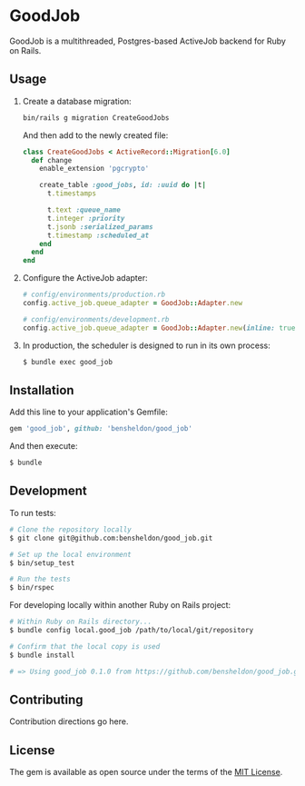 # GoodJob

GoodJob is a multithreaded, Postgres-based ActiveJob backend for Ruby on Rails.

## Usage

1. Create a database migration:
    ```bash
    bin/rails g migration CreateGoodJobs
    ```

    And then add to the newly created file:

    ```ruby
    class CreateGoodJobs < ActiveRecord::Migration[6.0]
      def change
        enable_extension 'pgcrypto'

        create_table :good_jobs, id: :uuid do |t|
          t.timestamps

          t.text :queue_name
          t.integer :priority
          t.jsonb :serialized_params
          t.timestamp :scheduled_at
        end
      end
    end
    ```
1. Configure the ActiveJob adapter:
    ```ruby
    # config/environments/production.rb
    config.active_job.queue_adapter = GoodJob::Adapter.new

    # config/environments/development.rb
    config.active_job.queue_adapter = GoodJob::Adapter.new(inline: true)
    ```

1. In production, the scheduler is designed to run in its own process:
    ```bash
    $ bundle exec good_job
    ```

## Installation
Add this line to your application's Gemfile:

```ruby
gem 'good_job', github: 'bensheldon/good_job'
```

And then execute:
```bash
$ bundle
```

## Development

To run tests:

```bash
# Clone the repository locally
$ git clone git@github.com:bensheldon/good_job.git

# Set up the local environment
$ bin/setup_test

# Run the tests
$ bin/rspec
```

For developing locally within another Ruby on Rails project:

```bash
# Within Ruby on Rails directory...
$ bundle config local.good_job /path/to/local/git/repository

# Confirm that the local copy is used
$ bundle install

# => Using good_job 0.1.0 from https://github.com/bensheldon/good_job.git (at /Users/You/Projects/good_job@dc57fb0)
```

## Contributing
Contribution directions go here.

## License
The gem is available as open source under the terms of the [MIT License](https://opensource.org/licenses/MIT).
